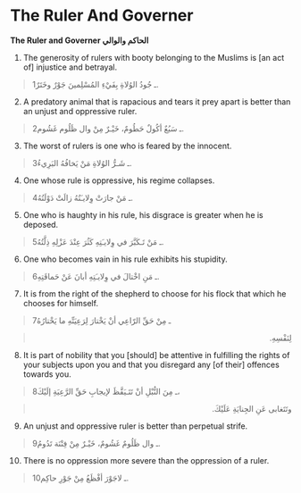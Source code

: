 The Ruler And Governer
======================

**The Ruler and Governer الحاكم والوالي**

1. The generosity of rulers with booty belonging to the Muslims is [an
act of] injustice and betrayal.

> 1ـ جُودُ الوُلاةِ بِفَيْءِ المُسْلِمينَ جَوْرٌ وخَتَرٌ.

2. A predatory animal that is rapacious and tears it prey apart is
better than an unjust and oppressive ruler.

> 2ـ سَبُعٌ أكُولٌ حَطُومٌ، خَيْـرٌ مِنْ وال ظَلُوم غَشُوم.

3. The worst of rulers is one who is feared by the innocent.

> 3ـ شَـرُّ الوُلاةِ مَنْ يَخافُهُ البَرِيءُ.

4. One whose rule is oppressive, his regime collapses.

> 4ـ مَنْ جارَتْ وِلايـَتُهُ زالَتْ دَوْلَتُهُ.

5. One who is haughty in his rule, his disgrace is greater when he is
deposed.

> 5ـ مَنْ تَـكَبَّرَ في وِلايـَتِهِ كَثُرَ عِنْدَ عَزْلِهِ ذِلَّتُهُ.

6. One who becomes vain in his rule exhibits his stupidity.

> 6ـ مَنِ اخْتالَ في وِلايـَتِهِ أبانَ عَنْ حَماقَتِهِ.

7. It is from the right of the shepherd to choose for his flock that
which he chooses for himself.

> 7ـ مِنْ حَقِّ الرّاعِي أنْ يَخْتارَ لِرَعِيَتِّهِ ما يَخْتارُهُ
<blockquote dir="rtl">
  <p>
لِنَفْسِهِ.
  </p>
</blockquote>

8. It is part of nobility that you [should] be attentive in fulfilling
the rights of your subjects upon you and that you disregard any [of
their] offences towards you.

> 8ـ مِنَ النُّبْلِ أنْ تَتَـيَقَّظَ لإيجابِ حَقِّ الرَّعِيَةِ إلَيْكَ،
<blockquote dir="rtl">
  <p>
وتَتَغابى عَنِ الجِنايَةِ عَلَيْكَ.
  </p>
</blockquote>

9. An unjust and oppressive ruler is better than perpetual strife.

> 9ـ وال ظَلُومٌ غَشُومٌ، خَيْـرٌ مِنْ فِتْنَة تَدُومُ.

10. There is no oppression more severe than the oppression of a ruler.

> 10ـ لاجَوْرَ أفْظَعُ مِنْ جَوْرِ حاكِم.


